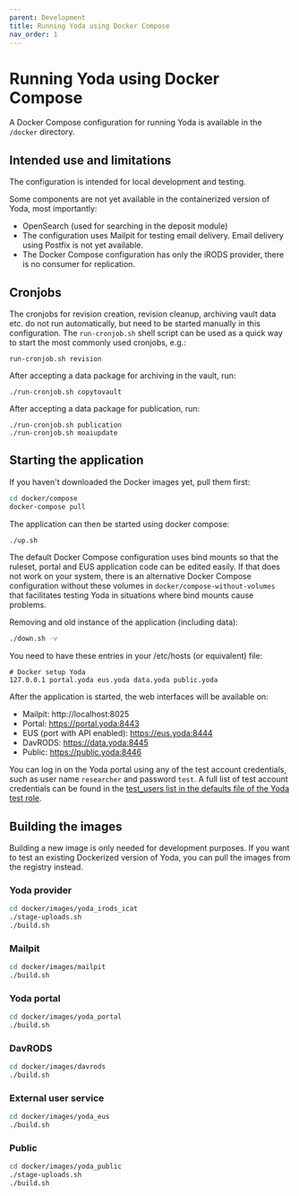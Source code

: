 ```yaml
---
parent: Development
title: Running Yoda using Docker Compose
nav_order: 1
---
```

# Running Yoda using Docker Compose

A Docker Compose configuration for running Yoda is available in the
`/docker` directory.

## Intended use and limitations

The configuration is intended for local development and testing.

Some components are not yet available in the containerized version of Yoda,
most importantly:
- OpenSearch (used for searching in the deposit module)
- The configuration uses Mailpit for testing email delivery. Email delivery using
  Postfix is not yet available.
- The Docker Compose configuration has only the iRODS provider, there is no consumer
  for replication.

## Cronjobs

The cronjobs for revision creation, revision cleanup, archiving vault data etc. do not
run automatically, but need to be started manually in this configuration. The `run-cronjob.sh`
shell script can be used as a quick way to start the most commonly used cronjobs, e.g.:

```
run-cronjob.sh revision
```

After accepting a data package for archiving in the vault, run:

```
./run-cronjob.sh copytovault
```

After accepting a data package for publication, run:

```
./run-cronjob.sh publication
./run-cronjob.sh moaiupdate
```

## Starting the application

If you haven't downloaded the Docker images yet, pull them first:

```bash
cd docker/compose
docker-compose pull
```

The application can then be started using docker compose:
```bash
./up.sh
```

The default Docker Compose configuration uses bind mounts so that the ruleset, portal
and EUS application code can be edited easily. If that does not work on your system, there
is an alternative Docker Compose configuration without these volumes in `docker/compose-without-volumes`
that facilitates testing Yoda in situations where bind mounts cause problems.

Removing and old instance of the application (including data):
```bash
./down.sh -v
```

You need to have these entries in your /etc/hosts (or equivalent) file:

```
# Docker setup Yoda
127.0.0.1 portal.yoda eus.yoda data.yoda public.yoda
```

After the application is started, the web interfaces will be available on:
- Mailpit: http://localhost:8025
- Portal: https://portal.yoda:8443
- EUS (port with API enabled): https://eus.yoda:8444
- DavRODS: https://data.yoda:8445
- Public: https://public.yoda:8446

You can log in on the Yoda portal using any of the test account credentials, such as user name `researcher`
and password `test`. A full list of test account credentials can be found in the
[test_users list in the defaults file of the Yoda test role](https://github.com/UtrechtUniversity/yoda/blob/development/roles/yoda_test/defaults/main.yml).

## Building the images

Building a new image is only needed for development purposes. If you want to test
an existing Dockerized version of Yoda, you can pull the images from the registry
instead.

### Yoda provider

```bash
cd docker/images/yoda_irods_icat
./stage-uploads.sh
./build.sh
```

### Mailpit

```bash
cd docker/images/mailpit
./build.sh
```

### Yoda portal

```bash
cd docker/images/yoda_portal
./build.sh
```

### DavRODS

```bash
cd docker/images/davrods
./build.sh
```

### External user service

```bash
cd docker/images/yoda_eus
./build.sh
```

### Public

```bash
cd docker/images/yoda_public
./stage-uploads.sh
./build.sh
```

